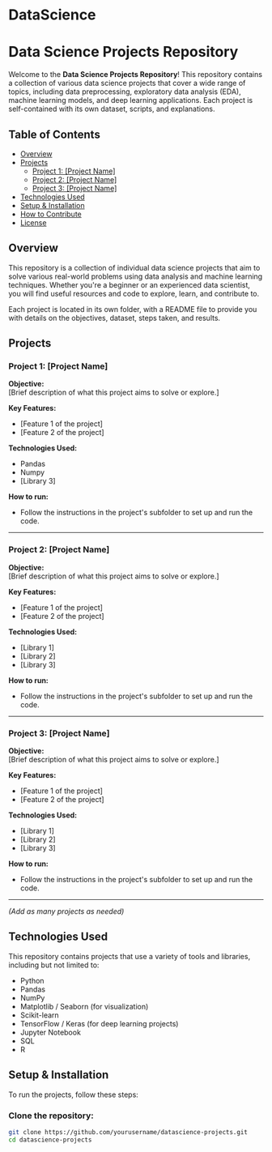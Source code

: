 # DataScience

# Data Science Projects Repository

Welcome to the **Data Science Projects Repository**! This repository contains a collection of various data science projects that cover a wide range of topics, including data preprocessing, exploratory data analysis (EDA), machine learning models, and deep learning applications. Each project is self-contained with its own dataset, scripts, and explanations.

## Table of Contents
- [Overview](#overview)
- [Projects](#projects)
  - [Project 1: [Project Name]](#project-1-project-name)
  - [Project 2: [Project Name]](#project-2-project-name)
  - [Project 3: [Project Name]](#project-3-project-name)
- [Technologies Used](#technologies-used)
- [Setup & Installation](#setup-installation)
- [How to Contribute](#how-to-contribute)
- [License](#license)

## Overview
This repository is a collection of individual data science projects that aim to solve various real-world problems using data analysis and machine learning techniques. Whether you're a beginner or an experienced data scientist, you will find useful resources and code to explore, learn, and contribute to.

Each project is located in its own folder, with a README file to provide you with details on the objectives, dataset, steps taken, and results.

## Projects

### Project 1: [Project Name]
**Objective:**  
[Brief description of what this project aims to solve or explore.]

**Key Features:**
- [Feature 1 of the project]
- [Feature 2 of the project]

**Technologies Used:**
- Pandas
- Numpy
- [Library 3]

**How to run:**
- Follow the instructions in the project's subfolder to set up and run the code.

---

### Project 2: [Project Name]
**Objective:**  
[Brief description of what this project aims to solve or explore.]

**Key Features:**
- [Feature 1 of the project]
- [Feature 2 of the project]

**Technologies Used:**
- [Library 1]
- [Library 2]
- [Library 3]

**How to run:**
- Follow the instructions in the project's subfolder to set up and run the code.

---

### Project 3: [Project Name]
**Objective:**  
[Brief description of what this project aims to solve or explore.]

**Key Features:**
- [Feature 1 of the project]
- [Feature 2 of the project]

**Technologies Used:**
- [Library 1]
- [Library 2]
- [Library 3]

**How to run:**
- Follow the instructions in the project's subfolder to set up and run the code.

---

*(Add as many projects as needed)*

## Technologies Used
This repository contains projects that use a variety of tools and libraries, including but not limited to:
- Python
- Pandas
- NumPy
- Matplotlib / Seaborn (for visualization)
- Scikit-learn
- TensorFlow / Keras (for deep learning projects)
- Jupyter Notebook
- SQL
- R

## Setup & Installation

To run the projects, follow these steps:

### Clone the repository:
```bash
git clone https://github.com/yourusername/datascience-projects.git
cd datascience-projects
